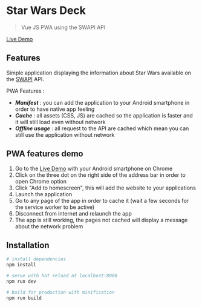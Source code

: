# Star Wars Deck

> Vue JS PWA using the SWAPI API

[Live Demo](https://star-wars-deck.now.sh/)

## Features

Simple application displaying the information about Star Wars available on the [SWAPI](https://swapi.co/) API.

PWA Features :
- ***Manifest*** : you can add the application to your Android smartphone in order to have native app feeling
- ***Cache*** : all assets (CSS, JS) are cached so the application is faster and it will still load even without network
- ***Offline usage*** : all request to the API are cached which mean you can still use the application without network

## PWA features demo

1. Go to the [Live Demo](https://star-wars-deck.now.sh/) with your Android smartphone on Chrome
2. Click on the three dot on the right side of the address bar in order to open Chrome option
3. Click "Add to homescreen", this will add the website to your applications
4. Launch the application
5. Go to any page of the app in order to cache it (wait a few seconds for the service worker to be active)
6. Disconnect from internet and relaunch the app
7. The app is still working, the pages not cached will display a message about the network problem

## Installation

``` bash
# install dependencies
npm install

# serve with hot reload at localhost:8080
npm run dev

# build for production with minification
npm run build
```
